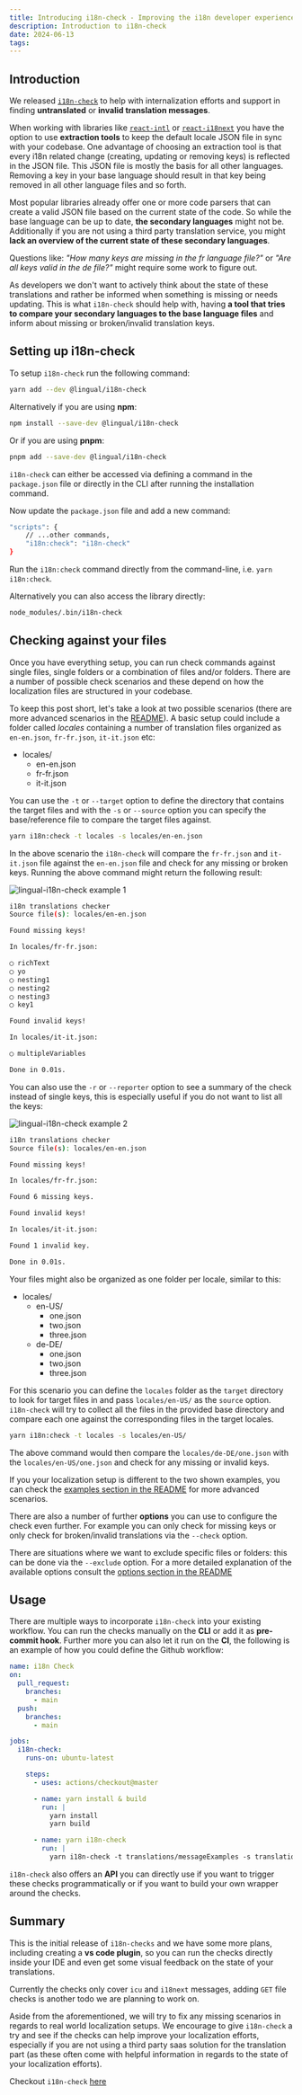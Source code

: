 ```yaml
---
title: Introducing i18n-check - Improving the i18n developer experience
description: Introduction to i18n-check
date: 2024-06-13
tags:
---
```


## Introduction

We released [`i18n-check`](https://github.com/lingualdev/i18n-check?tab=readme-ov-file#examples) to help with internalization efforts and support in finding **untranslated** or **invalid translation messages**.

When working with libraries like [`react-intl`](https://formatjs.io/docs/react-intl/) or [`react-i18next`](https://react.i18next.com/) you have the option to use **extraction tools** to keep the default locale JSON file in sync with your codebase. One advantage of choosing an extraction tool is that every i18n related change (creating, updating or removing keys) is reflected in the JSON file. This JSON file is mostly the basis for all other languages. Removing a key in your base language should result in that key being removed in all other language files and so forth.

Most popular libraries already offer one or more code parsers that can create a valid JSON file based on the current state of the code.
So while the base language can be up to date, **the secondary languages** might not be. Additionally if you are not using a third party translation service, you might **lack an overview of the current state of these secondary languages**.

Questions like: _"How many keys are missing in the fr language file?"_ or _"Are all keys valid in the de file?"_ might require some work to figure out.

As developers we don't want to actively think about the state of these translations and rather be informed when something is missing or needs updating.
This is what `i18n-check` should help with, having **a tool that tries to compare your secondary languages to the base language files** and inform about missing or broken/invalid translation keys.

## Setting up i18n-check

To setup `i18n-check` run the following command:

```bash
yarn add --dev @lingual/i18n-check
```

Alternatively if you are using **npm**:

```bash
npm install --save-dev @lingual/i18n-check
```

Or if you are using **pnpm**:

```bash
pnpm add --save-dev @lingual/i18n-check
```

`i18n-check` can either be accessed via defining a command in the `package.json` file or directly in the CLI after running the installation command.

Now update the `package.json` file and add a new command:

```bash
"scripts": {
    // ...other commands,
    "i18n:check": "i18n-check"
}
```

Run the `i18n:check` command directly from the command-line, i.e. `yarn i18n:check`.

Alternatively you can also access the library directly:

```bash
node_modules/.bin/i18n-check
```

## Checking against your files

Once you have everything setup, you can run check commands against single files, single folders or a combination of files and/or folders. There are a number of possible check scenarios and these depend on how the localization files are structured in your codebase.

To keep this post short, let's take a look at two possible scenarios (there are more advanced scenarios in the [README](https://github.com/lingualdev/i18n-check?tab=readme-ov-file#examples)). A basic setup could include a folder called _locales_ containing a number of translation files organized as `en-en.json`, `fr-fr.json`, `it-it.json` etc:

- locales/
  - en-en.json
  - fr-fr.json
  - it-it.json

You can use the `-t` or `--target` option to define the directory that contains the target files and with the `-s` or `--source` option you can specify the base/reference file to compare the target files against.

```bash
yarn i18n:check -t locales -s locales/en-en.json
```

In the above scenario the `i18n-check` will compare the `fr-fr.json` and `it-it.json` file against the `en-en.json` file and check for any missing or broken keys. Running the above command might return the following result:

![lingual-i18n-check example 1](https://gist.github.com/assets/718727/fb02c597-fd8b-4f24-bf87-87f28a454c6e)

```bash
i18n translations checker
Source file(s): locales/en-en.json

Found missing keys!

In locales/fr-fr.json:

◯ richText
◯ yo
◯ nesting1
◯ nesting2
◯ nesting3
◯ key1

Found invalid keys!

In locales/it-it.json:

◯ multipleVariables

Done in 0.01s.
```

You can also use the `-r` or `--reporter` option to see a summary of the check instead of single keys, this is especially useful if you do not want to list all the keys:

![lingual-i18n-check example 2](https://gist.github.com/assets/718727/9ac4d2da-eeb4-4215-898d-2fce08622646)

```bash
i18n translations checker
Source file(s): locales/en-en.json

Found missing keys!

In locales/fr-fr.json:

Found 6 missing keys.

Found invalid keys!

In locales/it-it.json:

Found 1 invalid key.

Done in 0.01s.
```

Your files might also be organized as one folder per locale, similar to this:

- locales/
  - en-US/
    - one.json
    - two.json
    - three.json
  - de-DE/
    - one.json
    - two.json
    - three.json

For this scenario you can define the `locales` folder as the `target` directory to look for target files in and pass `locales/en-US/` as the `source` option. `i18n-check` will try to collect all the files in the provided base directory and compare each one against the corresponding files in the target locales.

```bash
yarn i18n:check -t locales -s locales/en-US/
```

The above command would then compare the `locales/de-DE/one.json` with the `locales/en-US/one.json` and check for any missing or invalid keys.

If you your localization setup is different to the two shown examples, you can check the [examples section in the README](https://github.com/lingualdev/i18n-check?tab=readme-ov-file#examples) for more advanced scenarios.

There are also a number of further **options** you can use to configure the check even further. For example you can only check for missing keys or only check for broken/invalid translations via the `--check` option.

There are situations where we want to exclude specific files or folders: this can be done via the `--exclude` option. For a more detailed explanation of the available options consult the [options section in the README](https://github.com/lingualdev/i18n-check?tab=readme-ov-file#options)

## Usage

There are multiple ways to incorporate `i18n-check` into your existing workflow. You can run the checks manually on the **CLI** or add it as **pre-commit hook**. Further more you can also let it run on the **CI**, the following is an example of how you could define the Github workflow:

```yml
name: i18n Check
on:
  pull_request:
    branches:
      - main
  push:
    branches:
      - main

jobs:
  i18n-check:
    runs-on: ubuntu-latest

    steps:
      - uses: actions/checkout@master

      - name: yarn install & build
        run: |
          yarn install
          yarn build

      - name: yarn i18n-check
        run: |
          yarn i18n-check -t translations/messageExamples -s translations/messageExamples/en-us.json
```

`i18n-check` also offers an **API** you can directly use if you want to trigger these checks programmatically or if you want to build your own wrapper around the checks.

## Summary

This is the initial release of `i18n-checks` and we have some more plans, including creating a **vs code plugin**, so you can run the checks directly inside your IDE and even get some visual feedback on the state of your translations.

Currently the checks only cover `icu` and `i18next` messages, adding `GET` file checks is another todo we are planning to work on.

Aside from the aforementioned, we will try to fix any missing scenarios in regards to real world localization setups. We encourage to give `i18n-check` a try and see if the checks can help improve your localization efforts, especially if you are not using a third party saas solution for the translation part (as these often come with helpful information in regards to the state of your localization efforts).

Checkout `i18n-check` [here](https://github.com/lingualdev/i18n-check)
